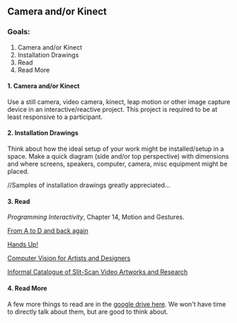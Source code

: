 ## Camera and/or Kinect

### Goals:

1. Camera and/or Kinect
2. Installation Drawings
3. Read
4. Read More


#### 1. Camera and/or Kinect
Use a still camera, video camera, kinect, leap motion or other image capture device in an interactive/reactive project. This project is required to be at least responsive to a participant.

#### 2. Installation Drawings 
Think about how the ideal setup of your work might be installed/setup in a space. Make a quick diagram (side and/or top perspective) with dimensions and where screens, speakers, computer, camera, misc equipment might be placed.

//Samples of installation drawings greatly appreciated...

#### 3. Read
_Programming Interactivity_, Chapter 14, Motion and Gestures. 

[From A to D and back again](http://simonpenny.net/texts/atod.html)

[Hands Up!](http://www.flong.com/texts/essays/essay_pose/)

[Computer Vision for Artists and Designers](http://www.flong.com/texts/essays/essay_cvad/)

[Informal Catalogue of Slit-Scan Video Artworks and Research](http://www.flong.com/texts/lists/slit_scan/)

#### 4. Read More
A few more things to read are in the [google drive here](https://drive.google.com/folderview?id=0BwTG9v1wttXLV0UtZmJMNkVkRzA&usp=sharing). We won't have time to directly talk about them, but are good to think about. 
